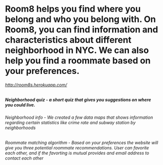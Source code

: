 # Room8 helps you find where you belong and who you belong with. On Room8, you can find information and characteristics about different neighborhood in NYC. We can also help you find a roommate based on your preferences.
###### http://room8s.herokuapp.com/

##### Neighborhood quiz - a short quiz that gives you suggestions on where you could live.
###### Neighborhood info - We created a few data maps that shows information regarding certain statistics like crime rate and subway station by neighborhoods

###### Roommate matching algorithm - Based on your preferences the website will give you three potential roommate recommendations. User can favorite each other, and if the favorting is mutual provides and email address to contact each other

